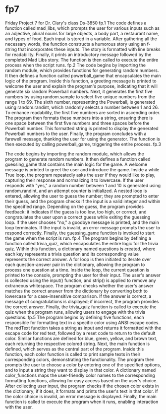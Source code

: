 # fp7
Friday Project 7 for Dr. Clary's class Ds-3850
fp.1 
The code defines a function called mad_libs, which prompts the user for various inputs such as an adjective, plural nouns for large objects, a body part, a restaurant name, and types of food. Each input is stored in a variable. After gathering all the necessary words, the function constructs a humorous story using an f-string that incorporates these inputs. The story is formatted with line breaks for readability. Finally, it prints an introductory message followed by the completed Mad Libs story. The function is then called to execute the entire process when the script runs.
fp.2
The code begins by importing the random module, which provides functions for generating random numbers. It then defines a function called powerball_game that encapsulates the main logic of the program. Inside this function, a greeting message is printed to welcome the user and explain the program's purpose, indicating that it will generate six random Powerball numbers. Next, it generates the first five numbers by using random.sample to select five unique numbers from the range 1 to 69. The sixth number, representing the Powerball, is generated using random.randint, which randomly selects a number between 1 and 26. To enhance readability, the first five numbers are sorted in ascending order. The program then formats these numbers into a string, ensuring there is one space between the first five numbers and three spaces before the Powerball number. This formatted string is printed to display the generated Powerball numbers to the user. Finally, the program concludes with a farewell message, thanking the user for using the generator. The function is then executed by calling powerball_game, triggering the entire process.
fp.3

The code begins by importing the random module, which allows the program to generate random numbers. It then defines a function called guessing_game that contains the main logic for the game. A welcome message is printed to greet the user and introduce the game. Inside a while True loop, the program repeatedly asks the user if they would like to play, capturing their response and normalizing it to lowercase. If the user responds with "yes," a random number between 1 and 10 is generated using random.randint, and an attempt counter is initialized. A nested loop is entered, allowing the user to guess the number; they are prompted to enter their guess, and the program checks if the input is a valid integer and within the specified range. Depending on the guess, the program provides feedback: it indicates if the guess is too low, too high, or correct, and congratulates the user upon a correct guess while exiting the guessing loop. If the user chooses "no," a goodbye message is printed, and the main loop terminates. If the input is invalid, an error message prompts the user to respond correctly. Finally, the guessing_game function is invoked to start the game when the script is run.
fp.4
The program begins by defining a function called trivia_quiz, which encapsulates the entire logic for the trivia quiz. Within this function, a dictionary named questions is created, where each key represents a trivia question and its corresponding value represents the correct answer. A for loop is then initiated to iterate over each question-answer pair in the dictionary, allowing the program to process one question at a time. Inside the loop, the current question is printed to the console, prompting the user for their input. The user's answer is collected using the input() function, and strip() is applied to remove any extraneous whitespace. The program checks whether the user's answer matches the correct answer from the dictionary by converting both to lowercase for a case-insensitive comparison. If the answer is correct, a message of congratulations is displayed; if incorrect, the program provides the correct answer. Finally, the trivia_quiz function is called to execute the quiz when the program runs, allowing users to engage with the trivia questions.
fp.5
The program begins by defining five functions, each responsible for formatting text in a specific color using ANSI escape codes. The redText function takes a string as input and returns it formatted with the escape code for red text, followed by a reset code to return to the default color. Similar functions are defined for blue, green, yellow, and brown text, each returning the respective colored string. Next, the main function is defined, which serves as the central part of the program. Inside this function, each color function is called to print sample texts in their corresponding colors, demonstrating the functionality. The program then prompts the user to choose a color by entering one of the specified options, and to input a string they want to display in that color. A dictionary named color_functions maps the user-friendly color names to the corresponding formatting functions, allowing for easy access based on the user's choice. After collecting user input, the program checks if the chosen color exists in the dictionary; if it does, it formats and prints the user's text in that color. If the color choice is invalid, an error message is displayed. Finally, the main function is called to execute the program when it runs, enabling interaction with the user.
